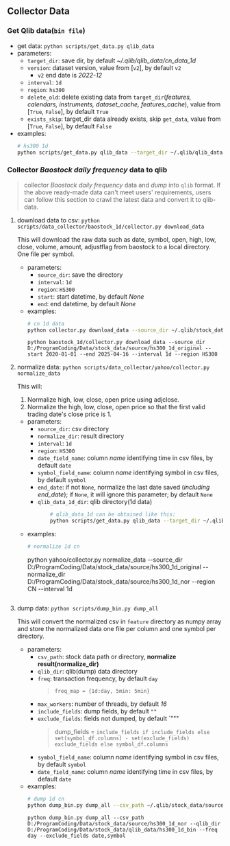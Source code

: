 ## Collector Data

### Get Qlib data(`bin file`)

  - get data: `python scripts/get_data.py qlib_data`
  - parameters:
    - `target_dir`: save dir, by default *~/.qlib/qlib_data/cn_data_1d*
    - `version`: dataset version, value from [`v2`], by default `v2`
      - `v2` end date is *2022-12*
    - `interval`: `1d`
    - `region`: `hs300`
    - `delete_old`: delete existing data from `target_dir`(*features, calendars, instruments, dataset_cache, features_cache*), value from [`True`, `False`], by default `True`
    - `exists_skip`: target_dir data already exists, skip `get_data`, value from [`True`, `False`], by default `False`
  - examples:
    ```bash
    # hs300 1d
    python scripts/get_data.py qlib_data --target_dir ~/.qlib/qlib_data/hs300_data_1d --region hs300 --interval 1d
    ```
    
### Collector *Baostock daily frequency* data to qlib
> collector *Baostock daily frequency* data and *dump* into `qlib` format.
> If the above ready-made data can't meet users' requirements, users can follow this section to crawl the latest data and convert it to qlib-data.
  1. download data to csv: `python scripts/data_collector/baostock_1d/collector.py download_data`
     
     This will download the raw data such as date, symbol, open, high, low, close, volume, amount, adjustflag from baostock to a local directory. One file per symbol.
     - parameters:
          - `source_dir`: save the directory
          - `interval`: `1d`
          - `region`: `HS300`
          - `start`: start datetime, by default *None*
          - `end`: end datetime, by default *None*
     - examples:
          ```bash
          # cn 1d data
          python collector.py download_data --source_dir ~/.qlib/stock_data/source/hs300_1d_original --start 2022-01-01 --end 2022-01-30 --interval 1d --region HS300
          ```
          ```
          python baostock_1d/collector.py download_data --source_dir D:/ProgramCoding/Data/stock_data/source/hs300_1d_original --start 2020-01-01 --end 2025-04-16 --interval 1d --region HS300
          ```
  2. normalize data: `python scripts/data_collector/yahoo/collector.py normalize_data`
     
     This will:
     1. Normalize high, low, close, open price using adjclose.
     2. Normalize the high, low, close, open price so that the first valid trading date's close price is 1. 
     - parameters:
          - `source_dir`: csv directory
          - `normalize_dir`: result directory
          - `interval`: `1d`
          - `region`: `HS300`
          - `date_field_name`: column *name* identifying time in csv files, by default `date`
          - `symbol_field_name`: column *name* identifying symbol in csv files, by default `symbol`
          - `end_date`: if not `None`, normalize the last date saved (*including end_date*); if `None`, it will ignore this parameter; by default `None`
          - `qlib_data_1d_dir`: qlib directory(1d data)
            ```bash
                # qlib_data_1d can be obtained like this:
                python scripts/get_data.py qlib_data --target_dir ~/.qlib/qlib_data/cn_data --interval 1d --region cn --version v3
            ```
      - examples:
        ```bash
        # normalize 1d cn
        ```
        python yahoo/collector.py normalize_data --source_dir D:/ProgramCoding/Data/stock_data/source/hs300_1d_original --normalize_dir D:/ProgramCoding/Data/stock_data/source/hs300_1d_nor --region CN --interval 1d
        ```
  3. dump data: `python scripts/dump_bin.py dump_all`
    
     This will convert the normalized csv in `feature` directory as numpy array and store the normalized data one file per column and one symbol per directory. 
    
     - parameters:
       - `csv_path`: stock data path or directory, **normalize result(normalize_dir)**
       - `qlib_dir`: qlib(dump) data directory
       - `freq`: transaction frequency, by default `day`
         > `freq_map = {1d:day, 5min: 5min}`
       - `max_workers`: number of threads, by default *16*
       - `include_fields`: dump fields, by default `""`
       - `exclude_fields`: fields not dumped, by default `"""
         > dump_fields = `include_fields if include_fields else set(symbol_df.columns) - set(exclude_fields) exclude_fields else symbol_df.columns`
       - `symbol_field_name`: column *name* identifying symbol in csv files, by default `symbol`
       - `date_field_name`: column *name* identifying time in csv files, by default `date`
     - examples:
       ```bash
       # dump 1d cn
       python dump_bin.py dump_all --csv_path ~/.qlib/stock_data/source/hs300_1d_nor --qlib_dir ~/.qlib/qlib_data/hs300_1d_bin --freq 1d --exclude_fields date,symbol
       ```
       ```
       python dump_bin.py dump_all --csv_path D:/ProgramCoding/Data/stock_data/source/hs300_1d_nor --qlib_dir D:/ProgramCoding/Data/stock_data/qlib_data/hs300_1d_bin --freq day --exclude_fields date,symbol
       ```